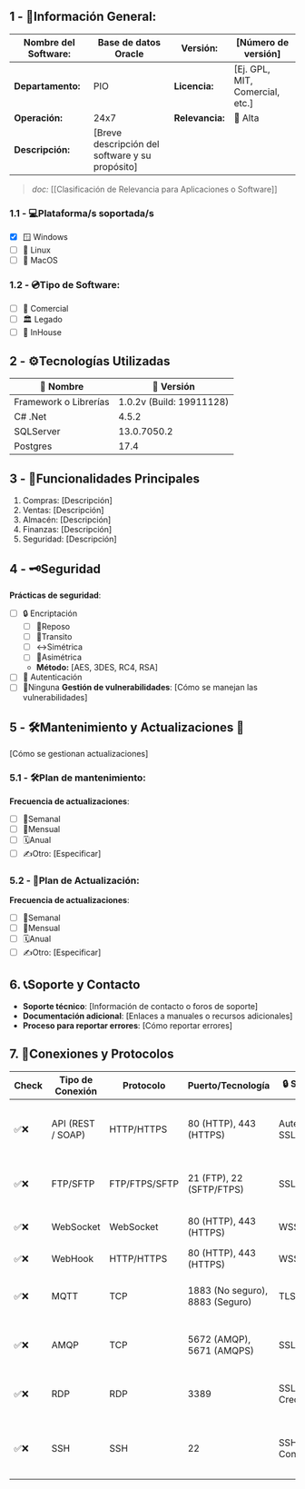 ## **1 - 📓Información General:**

| **Nombre del Software:** | Base de datos Oracle                            | **Versión:**    | [Número de versión]             |
| ------------------------ | ----------------------------------------------- | --------------- | ------------------------------- |
| **Departamento:**        | PIO                                             | **Licencia:**   | [Ej. GPL, MIT, Comercial, etc.] |
| **Operación:**           | 24x7                                            | **Relevancia:** | 🔴 Alta  <br>                   |
| **Descripción:**         | [Breve descripción del software y su propósito] |                 |                                 |
> _doc:_ [[Clasificación de Relevancia para Aplicaciones o Software]]

### **1.1 - 💻Plataforma/s soportada/s**
- [x] 🪟 Windows 
- [ ] 🐧 Linux 
- [ ] 🍏 MacOS 

### **1.2 - 💿Tipo de Software:**
- [ ] 💼 Comercial 
- [ ] 🏛️ Legado 
- [ ] 🏢 InHouse 

## **2 - ⚙️Tecnologías Utilizadas**

| 📝 Nombre             | 🔢 Versión               |
| --------------------- | ------------------------ |
| Framework o Librerías | 1.0.2v (Build: 19911128) |
| C# .Net               | 4.5.2                    |
| SQLServer             | 13.0.7050.2              |
| Postgres              | 17.4                     |

## **3 - 📃Funcionalidades Principales**
1. Compras: [Descripción]
2. Ventas: [Descripción]
3. Almacén: [Descripción]
4. Finanzas: [Descripción]
5. Seguridad: [Descripción]

## 4 - 🗝️Seguridad
**Prácticas de seguridad**:
- [ ] 🔒 Encriptación
	- [ ] 💺Reposo
	- [ ] 🚗Transito
	- [ ] ↔️Simétrica
	- [ ] 🔰Asimétrica
	- **Método:** [AES, 3DES, RC4, RSA]
- [ ] 🔑 Autenticación 
- [ ] 🚫Ninguna 
**Gestión de vulnerabilidades**: [Cómo se manejan las vulnerabilidades]

## **5 - 🛠️Mantenimiento y Actualizaciones 🔁**
[Cómo se gestionan actualizaciones]

### **5.1 - 🛠️Plan de mantenimiento:** 
**Frecuencia de actualizaciones**:
- [ ] 🔄Semanal 
- [ ] 📅Mensual 
- [ ] 🗓️Anual 
- [ ] ✍️Otro: [Especificar] 
### **5.2 - 🔁Plan de Actualización:** 
**Frecuencia de actualizaciones**:
- [ ] 🔄Semanal 
- [ ] 📅Mensual 
- [ ] 🗓️Anual 
- [ ] ✍️Otro: [Especificar] 

## 6. 📞Soporte y Contacto
- **Soporte técnico**: [Información de contacto o foros de soporte]
- **Documentación adicional**: [Enlaces a manuales o recursos adicionales]
- **Proceso para reportar errores**: [Cómo reportar errores]

## 7. 🛜Conexiones y Protocolos

| Check | **Tipo de Conexión** | **Protocolo** | **Puerto/Tecnología**           | **🔒 Seguridad**       | **Descripción**                                           | **Uso Común**                                   |
| ----- | -------------------- | ------------- | ------------------------------- | ---------------------- | --------------------------------------------------------- | ----------------------------------------------- |
| ✅❌    | API (REST / SOAP)    | HTTP/HTTPS    | 80 (HTTP), 443 (HTTPS)          | Autenticación, SSL/TLS | Comunicación entre sistemas a través de solicitudes HTTP. | ✅ Integración entre aplicaciones.               |
| ✅❌    | FTP/SFTP             | FTP/FTPS/SFTP | 21 (FTP), 22 (SFTP/FTPS)        | SSL/TLS                | Transferencia de archivos entre sistemas.                 | ✅ Compartir archivos entre servidores.          |
| ✅❌    | WebSocket            | WebSocket     | 80 (HTTP), 443 (HTTPS)          | WSS (Seguro)           | Comunicación bidireccional en tiempo real.                | ✅ Chats, juegos en línea.                       |
| ✅❌    | WebHook              | HTTP/HTTPS    | 80 (HTTP), 443 (HTTPS)          | WSS (Seguro)           |                                                           | ✅                                               |
| ✅❌    | MQTT                 | TCP           | 1883 (No seguro), 8883 (Seguro) | TLS/SSL                | Comunicación ligera para IoT (Internet de las Cosas).     | ✅ Comunicación en dispositivos IoT.             |
| ✅❌    | AMQP                 | TCP           | 5672 (AMQP), 5671 (AMQPS)       | SSL/TLS                | Mensajería entre sistemas distribuidos.                   | ✅ Comunicación entre microservicios.            |
| ✅❌    | RDP                  | RDP           | 3389                            | SSL/TLS, Credenciales  | Acceso remoto a sistemas Windows.                         | ✅ Acceso remoto a escritorios de Windows.       |
| ✅❌    | SSH                  | SSH           | 22                              | SSH Key, Contraseña    | Administración remota de servidores.                      | ✅ Administración de servidores de forma remota. |


